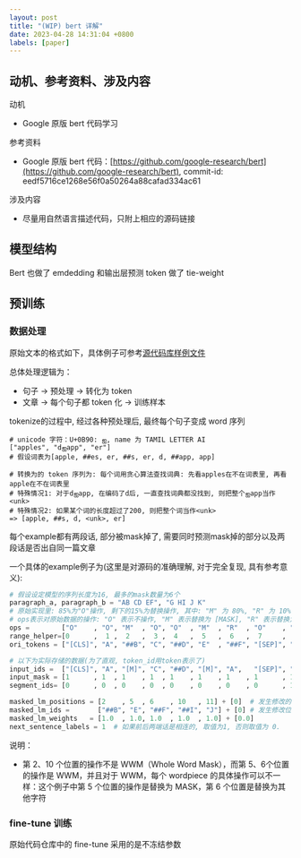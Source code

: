 ```yaml
---
layout: post
title: "(WIP) bert 详解"
date: 2023-04-28 14:31:04 +0800
labels: [paper]
---
```


## 动机、参考资料、涉及内容

动机

- Google 原版 bert 代码学习

参考资料

- Google 原版 bert 代码：[https://github.com/google-research/bert](https://github.com/google-research/bert), commit-id: eedf5716ce1268e56f0a50264a88cafad334ac61

涉及内容

- 尽量用自然语言描述代码，只附上相应的源码链接


## 模型结构

Bert 也做了 emdedding 和输出层预测 token 做了 tie-weight

## 预训练

### 数据处理

原始文本的格式如下，具体例子可参考[源代码库样例文件](https://github.com/google-research/bert/blob/master/sample_text.txt)


总体处理逻辑为：
- 句子 -> 预处理 -> 转化为 token
- 文章 -> 每个句子都 token 化 -> 训练样本

tokenize的过程中, 经过各种预处理后, 最终每个句子变成 word 序列

```
# unicode 字符：U+0B90: ஐ, name 为 TAMIL LETTER AI
["apples", "dஐapp", "er"]
# 假设词表为[apple, ##es, er, ##s, er, d, ##app, app]

# 转换为的 token 序列为: 每个词用贪心算法查找词典: 先看apples在不在词表里, 再看apple在不在词表里
# 特殊情况1: 对于dஐapp, 在编码了d后, 一直查找词典都没找到, 则把整个ஐapp当作<unk>
# 特殊情况2: 如果某个词的长度超过了200, 则把整个词当作<unk>
=> [apple, ##s, d, <unk>, er]
```

每个example都有两段话, 部分被mask掉了, 需要同时预测mask掉的部分以及两段话是否出自同一篇文章

一个具体的example例子为(这里是对源码的准确理解, 对于完全复现, 具有参考意义):
```python
# 假设设定模型的序列长度为16, 最多的mask数量为6个
paragraph_a, paragraph_b = "AB CD EF", "G HI J K"
# 原始实现里: 85%为"O"操作, 剩下的15%为替换操作, 其中: "M" 为 80%, "R" 为 10%， "RO" 为 10%
# ops表示对原始数据的操作: "O" 表示不操作, "M" 表示替换为 [MASK], "R" 表示替换为另一个, "RO" 表示替换为本身, 等同于"O" 
ops =        ["O"    , "O", "M"  , "O", "O"  , "M"  , "R"  , "O"    , "O", "O", "M"  , "RO", "O", "O"  ] + ["O", "O"]
range_helper=[0      ,  1 ,  2   ,  3 ,  4   ,  5   ,  6   ,  7     ,  8 ,  9 , 10   ,  11 , 12 , 13   ] + [14, 15]
ori_tokens = ["[CLS]", "A", "##B", "C", "##D", "E"  , "##F", "[SEP]", "G", "H", "##I", "J" , "K", "SEP"] + [0,  0]

# 以下为实际存储的数据(为了直观, token_id用token表示了)
input_ids =  ["[CLS]", "A", "[M]", "C", "##D", "[M]", "A",   "[SEP]", "G", "H", "[M]", "J" , "K", "SEP"] + [0, 0]
input_mask = [1      , 1  , 1    , 1  , 1    , 1    , 1    , 1      , 1  , 1  , 1    , 1   , 1  , 1    ] + [0, 0]
segment_ids= [0      , 0  , 0    , 0  , 0    , 0    , 0    , 0      , 1  , 1  , 1    , 1   , 1  , 1    ] + [0, 0]

masked_lm_positions = [2    , 5  , 6    , 10   , 11] + [0]  # 发生修改的位置, 补齐到 6
masked_lm_ids =       ["##B", "E", "##F", "##I", "J"] + [0] # 发生修改位置的真实标签, 及ori_tokens中相应位置的值
masked_lm_weights   = [1.0  , 1.0, 1.0  , 1.0  , 1.0] + [0.0]
next_sentence_labels = 1  # 如果前后两端话是相连的, 取值为1, 否则取值为 0.
```

说明：

- 第 2、10 个位置的操作不是 WWM（Whole Word Mask），而第 5、6个位置的操作是 WWM，并且对于 WWM，每个 wordpiece 的具体操作可以不一样：这个例子中第 5 个位置的操作是替换为 MASK，第 6 个位置是替换为其他字符


### fine-tune 训练

原始代码仓库中的 fine-tune 采用的是不冻结参数